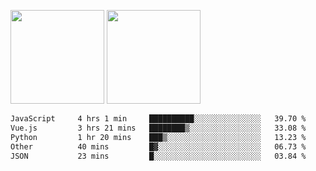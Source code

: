 <img src="https://github-readme-stats.vercel.app/api?username=Dream4ever&count_private=true&show_icons=true&theme=tokyonight" height="150" /> <img src="https://github-readme-stats.vercel.app/api/top-langs/?username=Dream4ever&count_private=true&show_icons=true&theme=tokyonight&langs_count=5&layout=compact" height="150" />

<!--START_SECTION:waka-->

```txt
JavaScript     4 hrs 1 min     ██████████░░░░░░░░░░░░░░░   39.70 %
Vue.js         3 hrs 21 mins   ████████▒░░░░░░░░░░░░░░░░   33.08 %
Python         1 hr 20 mins    ███▒░░░░░░░░░░░░░░░░░░░░░   13.23 %
Other          40 mins         █▓░░░░░░░░░░░░░░░░░░░░░░░   06.73 %
JSON           23 mins         █░░░░░░░░░░░░░░░░░░░░░░░░   03.84 %
```

<!--END_SECTION:waka-->
